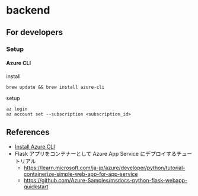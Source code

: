 # backend

## For developers

### Setup

#### Azure CLI

install

```shell
brew update && brew install azure-cli
```

setup

```shell
az login
az account set --subscription <subscription_id>
```

## References

- [Install Azure CLI ](https://learn.microsoft.com/ja-jp/cli/azure/install-azure-cli)
- Flask アプリをコンテナーとして Azure App Service にデプロイするチュートリアル
  - https://learn.microsoft.com/ja-jp/azure/developer/python/tutorial-containerize-simple-web-app-for-app-service
  - https://github.com/Azure-Samples/msdocs-python-flask-webapp-quickstart
